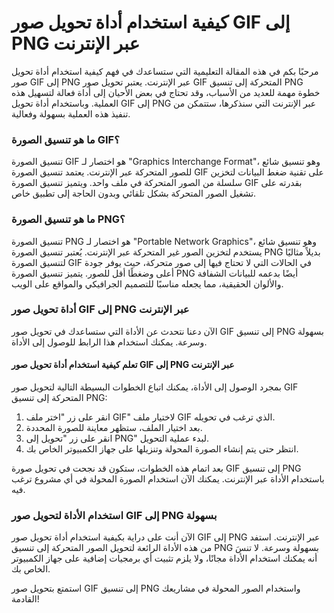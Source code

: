 كيفية استخدام أداة تحويل صور GIF إلى PNG عبر الإنترنت
=====================================================

مرحبًا بكم في هذه المقالة التعليمية التي ستساعدك في فهم كيفية استخدام أداة تحويل صور GIF إلى PNG عبر الإنترنت. يعتبر تحويل صور GIF المتحركة إلى تنسيق PNG خطوة مهمة للعديد من الأسباب، وقد تحتاج في بعض الأحيان إلى أداة فعالة لتسهيل هذه العملية. وباستخدام أداة تحويل GIF إلى PNG عبر الإنترنت التي سنذكرها، ستتمكن من تنفيذ هذه العملية بسهولة وفعالية.

### ما هو تنسيق الصورة GIF؟

تنسيق الصورة GIF هو اختصار لـ "Graphics Interchange Format"، وهو تنسيق شائع للصور المتحركة عبر الإنترنت. يعتمد تنسيق الصورة GIF على تقنية ضغط البيانات لتخزين سلسلة من الصور المتحركة في ملف واحد. ويتميز تنسيق الصورة GIF بقدرته على تشغيل الصور المتحركة بشكل تلقائي وبدون الحاجة إلى تطبيق خاص.

### ما هو تنسيق الصورة PNG؟

تنسيق الصورة PNG هو اختصار لـ "Portable Network Graphics"، وهو تنسيق شائع يستخدم لتخزين الصور غير المتحركة عبر الإنترنت. يُعتبر تنسيق الصورة PNG بديلاً مثاليًا لتنسيق الصورة GIF في الحالات التي لا تحتاج فيها إلى صور متحركة، حيث يوفر جودة أعلى وضغطًا أقل للصور. يتميز تنسيق الصورة PNG أيضًا بدعمه للبيانات الشفافة والألوان الحقيقية، مما يجعله مناسبًا للتصميم الجرافيكي والمواقع على الويب.

### أداة تحويل صور GIF إلى PNG عبر الإنترنت

الآن دعنا نتحدث عن الأداة التي ستساعدك في تحويل صور GIF إلى تنسيق PNG بسهولة وسرعة. يمكنك استخدام هذا الرابط للوصول إلى الأداة.

#### تعلم كيفية استخدام أداة تحويل صور GIF إلى PNG عبر الإنترنت

بمجرد الوصول إلى الأداة، يمكنك اتباع الخطوات البسيطة التالية لتحويل صور GIF المتحركة إلى تنسيق PNG:

1. انقر على زر "اختر ملف GIF" لاختيار ملف GIF الذي ترغب في تحويله.
2. بعد اختيار الملف، ستظهر معاينة للصورة المحددة.
3. انقر على زر "تحويل إلى PNG" لبدء عملية التحويل.
4. انتظر حتى يتم إنشاء الصورة المحولة وتنزيلها على جهاز الكمبيوتر الخاص بك.

بعد اتمام هذه الخطوات، ستكون قد نجحت في تحويل صورة GIF إلى تنسيق PNG باستخدام الأداة عبر الإنترنت. يمكنك الآن استخدام الصورة المحولة في أي مشروع ترغب فيه.

### استخدام الأداة لتحويل صور GIF إلى PNG بسهولة

الآن أنت على دراية بكيفية استخدام أداة تحويل صور GIF إلى PNG عبر الإنترنت. استفد من هذه الأداة الرائعة لتحويل الصور المتحركة إلى تنسيق PNG بسهولة وسرعة. لا تنسَ أنه يمكنك استخدام الأداة مجانًا، ولا يلزم تثبيت أي برمجيات إضافية على جهاز الكمبيوتر الخاص بك.

استمتع بتحويل صور GIF إلى تنسيق PNG واستخدام الصور المحولة في مشاريعك القادمة!